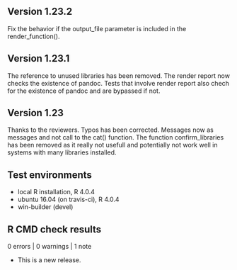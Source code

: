 ## Version 1.23.2
Fix the behavior if the output_file parameter is included in the render_function().


## Version 1.23.1
The reference to unused libraries has been removed.
The render report now checks the existence of pandoc. Tests that involve
render report also chech for the existence of pandoc and are bypassed if not.



## Version 1.23
Thanks to the reviewers. Typos has been corrected. Messages now as messages
and not call to the cat() function. The function confirm_libraries has been
removed as it really not usefull and potentially not work well in systems with
many libraries installed.

## Test environments
* local R installation, R 4.0.4
* ubuntu 16.04 (on travis-ci), R 4.0.4
* win-builder (devel)

## R CMD check results

0 errors | 0 warnings | 1 note

* This is a new release.
